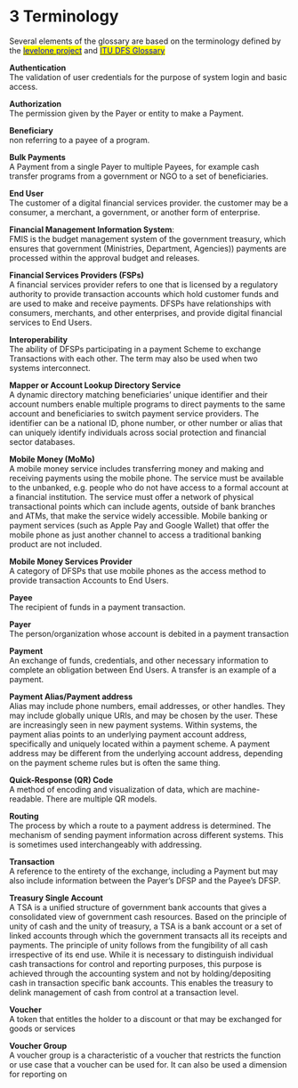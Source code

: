 # 3 Terminology

Several elements of the glossary are based on the terminology defined by the [<mark style="color:blue;">levelone project</mark>](https://www.leveloneproject.org/wp-content/uploads/2020/07/L1P\_Guide\_2019\_Final.pdf) and [<mark style="color:blue;">ITU DFS Glossary</mark>](https://www.itu.int/en/ITU-T/focusgroups/dfs/Documents/201701/ITU\_FGDFS\_DFS-Glossary.pdf)

**Authentication**\
The validation of user credentials for the purpose of system login and basic access.

**Authorization**\
The permission given by the Payer or entity to make a Payment.

**Beneficiary**\
non referring to a payee of a program.

**Bulk Payments**\
A Payment from a single Payer to multiple Payees, for example cash transfer programs from a government or NGO to a set of beneficiaries.

**End User**\
The customer of a digital financial services provider. the customer may be a consumer, a merchant, a government, or another form of enterprise.

**Financial Management Information System**:\
FMIS is the budget management system of the government treasury, which ensures that government (Ministries, Department, Agencies)) payments are processed within the approval budget and releases.

**Financial Services Providers (FSPs)**\
A financial services provider refers to one that is licensed by a regulatory authority to provide transaction accounts which hold customer funds and are used to make and receive payments. DFSPs have relationships with consumers, merchants, and other enterprises, and provide digital financial services to End Users.

**Interoperability**\
The ability of DFSPs participating in a payment Scheme to exchange Transactions with each other. The term may also be used when two systems interconnect.

**Mapper or Account Lookup Directory Service**\
A dynamic directory matching beneficiaries’ unique identifier and their account numbers enable multiple programs to direct payments to the same account and beneficiaries to switch payment service providers. The identifier can be a national ID, phone number, or other number or alias that can uniquely identify individuals across social protection and financial sector databases.

**Mobile Money (MoMo)**\
A mobile money service includes transferring money and making and receiving payments using the mobile phone. The service must be available to the unbanked, e.g. people who do not have access to a formal account at a financial institution. The service must offer a network of physical transactional points which can include agents, outside of bank branches and ATMs, that make the service widely accessible. Mobile banking or payment services (such as Apple Pay and Google Wallet) that offer the mobile phone as just another channel to access a traditional banking product are not included.

**Mobile Money Services Provider**\
A category of DFSPs that use mobile phones as the access method to provide transaction Accounts to End Users.

**Payee**\
The recipient of funds in a payment transaction.

**Payer**\
The person/organization whose account is debited in a payment transaction

**Payment**\
An exchange of funds, credentials, and other necessary information to complete an obligation between End Users. A transfer is an example of a payment.

**Payment Alias/Payment address**\
Alias may include phone numbers, email addresses, or other handles. They may include globally unique URIs, and may be chosen by the user. These are increasingly seen in new payment systems. Within systems, the payment alias points to an underlying payment account address, specifically and uniquely located within a payment scheme. A payment address may be different from the underlying account address, depending on the payment scheme rules but is often the same thing.

**Quick-Response (QR) Code**\
A method of encoding and visualization of data, which are machine-readable. There are multiple QR models.

**Routing**\
The process by which a route to a payment address is determined. The mechanism of sending payment information across different systems. This is sometimes used interchangeably with addressing.

**Transaction**\
A reference to the entirety of the exchange, including a Payment but may also include information between the Payer’s DFSP and the Payee’s DFSP.

**Treasury Single Account**\
A TSA is a unified structure of government bank accounts that gives a consolidated view of government cash resources. Based on the principle of unity of cash and the unity of treasury, a TSA is a bank account or a set of linked accounts through which the government transacts all its receipts and payments. The principle of unity follows from the fungibility of all cash irrespective of its end use. While it is necessary to distinguish individual cash transactions for control and reporting purposes, this purpose is achieved through the accounting system and not by holding/depositing cash in transaction specific bank accounts. This enables the treasury to delink management of cash from control at a transaction level.

**Voucher**\
A token that entitles the holder to a discount or that may be exchanged for goods or services

**Voucher Group**\
A voucher group is a characteristic of a voucher that restricts the function or use case that a voucher can be used for. It can also be used a dimension for reporting on

